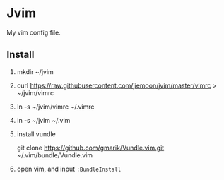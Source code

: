 # Jvim

My vim config file.

## Install

1. mkdir ~/jvim

2. curl https://raw.githubusercontent.com/jiemoon/jvim/master/vimrc > ~/jvim/vimrc

3. ln -s ~/jvim/vimrc ~/.vimrc

4. ln -s ~/jvim ~/.vim

5. install vundle

    git clone https://github.com/gmarik/Vundle.vim.git ~/.vim/bundle/Vundle.vim

6. open vim, and input `:BundleInstall`
